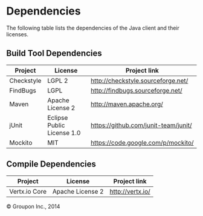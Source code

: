 Dependencies
========

The following table lists the dependencies of the Java client and their licenses.

Build Tool Dependencies
------------------

Project              | License                    | Project link
---------------------|----------------------------|-------------
Checkstyle           | LGPL 2                     | http://checkstyle.sourceforge.net/
FindBugs             | LGPL                       | http://findbugs.sourceforge.net/
Maven                | Apache License 2           | http://maven.apache.org/
jUnit                | Eclipse Public License 1.0 | https://github.com/junit-team/junit/
Mockito              | MIT                        | https://code.google.com/p/mockito/

Compile Dependencies
--------------------

Project                    | License                    | Project link
---------------------------|----------------------------|-------------
Vertx.io Core              | Apache License 2           | http://vertx.io/

&copy; Groupon Inc., 2014
